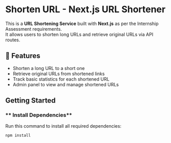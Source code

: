 # Shorten URL - Next.js URL Shortener

This is a **URL Shortening Service** built with **Next.js** as per the Internship Assessment requirements.  
It allows users to shorten long URLs and retrieve original URLs via API routes.

## 🔹 Features
- Shorten a long URL to a short one
- Retrieve original URLs from shortened links
- Track basic statistics for each shortened URL
- Admin panel to view and manage shortened URLs

## Getting Started

### ** Install Dependencies**
Run this command to install all required dependencies:
```sh
npm install
